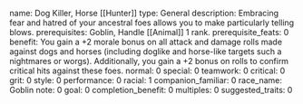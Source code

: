 name: Dog Killer, Horse [[Hunter]]
type: General
description: Embracing fear and hatred of your ancestral foes allows you to make particularly telling blows.
prerequisites: Goblin, Handle [[Animal]] 1 rank.
prerequisite_feats: 0
benefit: You gain a +2 morale bonus on all attack and damage rolls made against dogs and horses (including doglike and horse-like targets such a nightmares or worgs). Additionally, you gain a +2 bonus on rolls to confirm critical hits against these foes.
normal: 0
special: 0
teamwork: 0
critical: 0
grit: 0
style: 0
performance: 0
racial: 1
companion_familiar: 0
race_name: Goblin
note: 0
goal: 0
completion_benefit: 0
multiples: 0
suggested_traits: 0
